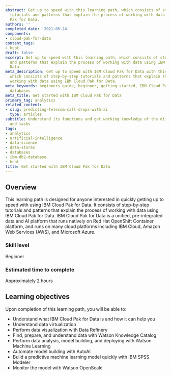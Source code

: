 ```yaml
---
abstract: Get up to speed with this learning path, which consists of step-by-step
  tutorials and patterns that explain the process of working with data using IBM Cloud
  Pak for Data.
authors: ''
completed_date: '2021-05-24'
components:
- cloud-pak-for-data
content_tags:
- hcbt
draft: false
excerpt: Get up to speed with this learning path, which consists of step-by-step tutorials
  and patterns that explain the process of working with data using IBM Cloud Pak for
  Data.
meta_description: Get up to speed with IBM Cloud Pak for Data with this learning path,
  which consists of step-by-step tutorials and patterns that explain the process of
  working with data using IBM Cloud Pak for Data.
meta_keywords: beginners guide, beginner, getting started, IBM Cloud Pak for Data,
  databases
meta_title: Get started with IBM Cloud Pak for Data
primary_tag: analytics
related_content:
- slug: predicting-telecom-call-drops-with-ai
  type: articles
subtitle: Understand its functions and get working knowledge of the different steps
  and tasks
tags:
- analytics
- artificial-intelligence
- data-science
- data-stores
- databases
- ibm-db2-database
- hcbt
title: Get started with IBM Cloud Pak for Data
---
```


## Overview

This learning path is designed for anyone interested in quickly getting up to speed with using IBM Cloud Pak for Data. It consists of step-by-step tutorials and patterns that explain the process of working with data using IBM Cloud Pak for Data. IBM Cloud Pak for Data is a unified, pre-integrated data and AI platform that runs natively on Red Hat OpenShift Container platform, and runs on many cloud platforms including IBM Cloud, Amazon Web Services (AWS), and Microsoft Azure.

### Skill level

Beginner

### Estimated time to complete

Approximately 2 hours

## Learning objectives

Upon completion of this learning path, you will be able to:

* Understand what IBM Cloud Pak for Data is and how it can help you
* Understand data virtualization
* Perform data visualization with Data Refinery
* Find, prepare, and understand data with Watson Knowledge Catalog
* Perform data analysis, model building, and deploying with Watson Machine Learning
* Automate model building with AutoAI
* Build a predictive machine learning model quickly with IBM SPSS Modeler
* Monitor the model with Watson OpenScale